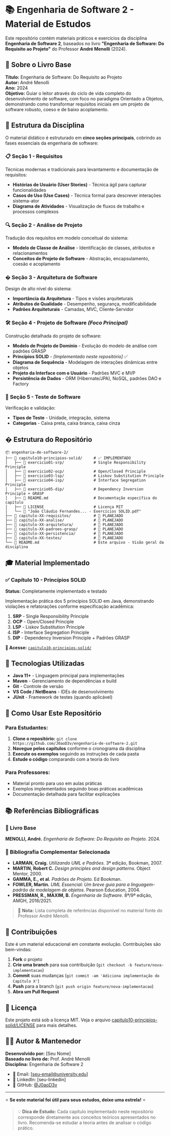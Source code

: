 # 📚 Engenharia de Software 2 - Material de Estudos

Este repositório contém materiais práticos e exercícios da disciplina **Engenharia de Software 2**, baseados no livro **"Engenharia de Software: Do Requisito ao Projeto"** do Professor **André Menolli** (2024).

## 📖 Sobre o Livro Base

**Título:** Engenharia de Software: Do Requisito ao Projeto  
**Autor:** André Menolli  
**Ano:** 2024  
**Objetivo:** Guiar o leitor através do ciclo de vida completo do desenvolvimento de software, com foco no paradigma Orientado a Objetos, demonstrando como transformar requisitos iniciais em um projeto de software robusto, coeso e de baixo acoplamento.

## 🎯 Estrutura da Disciplina

O material didático é estruturado em **cinco seções principais**, cobrindo as fases essenciais da engenharia de software:

### 📋 **Seção 1 - Requisitos**
Técnicas modernas e tradicionais para levantamento e documentação de requisitos:
- **Histórias de Usuário (User Stories)** - Técnica ágil para capturar funcionalidades
- **Casos de Uso (Use Cases)** - Técnica formal para descrever interações sistema-ator
- **Diagrama de Atividades** - Visualização de fluxos de trabalho e processos complexos

### 🔍 **Seção 2 - Análise de Projeto**
Tradução dos requisitos em modelo conceitual do sistema:
- **Modelo de Classe de Análise** - Identificação de classes, atributos e relacionamentos
- **Conceitos de Projeto de Software** - Abstração, encapsulamento, coesão e acoplamento

### �️ **Seção 3 - Arquitetura de Software**
Design de alto nível do sistema:
- **Importância da Arquitetura** - Tipos e visões arquiteturais
- **Atributos de Qualidade** - Desempenho, segurança, modificabilidade
- **Padrões Arquiteturais** - Camadas, MVC, Cliente-Servidor

### 🛠️ **Seção 4 - Projeto de Software** *(Foco Principal)*
Construção detalhada do projeto de software:
- **Modelo de Projeto de Domínio** - Evolução do modelo de análise com padrões GRASP
- **Princípios SOLID** - *[Implementado neste repositório]* ✅
- **Diagrama de Sequência** - Modelagem de interações dinâmicas entre objetos
- **Projeto da Interface com o Usuário** - Padrões MVC e MVP
- **Persistência de Dados** - ORM (Hibernate/JPA), NoSQL, padrões DAO e Factory

### 🧪 **Seção 5 - Teste de Software**
Verificação e validação:
- **Tipos de Teste** - Unidade, integração, sistema
- **Categorias** - Caixa preta, caixa branca, caixa cinza

## � Estrutura do Repositório

```
📦 engenharia-de-software-2/
├── 📁 capitulo10-principios-solid/     # ✅ IMPLEMENTADO
│   ├── 📁 exercicio01-srp/             # Single Responsibility Principle
│   ├── 📁 exercicio02-ocp/             # Open/Closed Principle  
│   ├── 📁 exercicio03-lsp/             # Liskov Substitution Principle
│   ├── 📁 exercicio04-isp/             # Interface Segregation Principle
│   ├── 📁 exercicio05-dip/             # Dependency Inversion Principle + GRASP
│   ├── 📄 README.md                    # Documentação específica do capítulo
│   ├── 📄 LICENSE                      # Licença MIT
│   └── 📄 "João Cláudio Fernandes... - Exercícios SOLID.pdf"
├── 📁 capitulo-XX-requisitos/          # 🚧 PLANEJADO
├── 📁 capitulo-XX-analise/             # 🚧 PLANEJADO  
├── 📁 capitulo-XX-arquitetura/         # 🚧 PLANEJADO
├── 📁 capitulo-XX-padroes-grasp/       # 🚧 PLANEJADO
├── 📁 capitulo-XX-persistencia/        # 🚧 PLANEJADO
├── 📁 capitulo-XX-testes/              # 🚧 PLANEJADO
└── 📄 README.md                        # Este arquivo - Visão geral da disciplina
```

## 🎓 Material Implementado

### ✅ **Capítulo 10 - Princípios SOLID**
**Status:** Completamente implementado e testado

Implementação prática dos 5 princípios SOLID em Java, demonstrando violações e refatorações conforme especificação acadêmica:

1. **SRP** - Single Responsibility Principle
2. **OCP** - Open/Closed Principle  
3. **LSP** - Liskov Substitution Principle
4. **ISP** - Interface Segregation Principle
5. **DIP** - Dependency Inversion Principle + Padrões GRASP

**🔗 Acesse:** [`capitulo10-principios-solid/`](./capitulo10-principios-solid/)

## 🔧 Tecnologias Utilizadas

- **Java 11+** - Linguagem principal para implementações
- **Maven** - Gerenciamento de dependências e build
- **Git** - Controle de versão
- **VS Code / NetBeans** - IDEs de desenvolvimento
- **JUnit** - Framework de testes (quando aplicável)

## 🚀 Como Usar Este Repositório

### Para Estudantes:
1. **Clone o repositório:** `git clone https://github.com/J0aoD3v/engenharia-de-software-2.git`
2. **Navegue pelos capítulos** conforme o cronograma da disciplina
3. **Execute os exemplos** seguindo as instruções de cada pasta
4. **Estude o código** comparando com a teoria do livro

### Para Professores:
- Material pronto para uso em aulas práticas
- Exemplos implementados seguindo boas práticas acadêmicas
- Documentação detalhada para facilitar explicações

## 📚 Referências Bibliográficas

### 📘 Livro Base
**MENOLLI, André.** *Engenharia de Software: Do Requisito ao Projeto.* 2024.

### 📖 Bibliografia Complementar Selecionada
- **LARMAN, Craig.** *Utilizando UML e Padrões.* 3ª edição, Bookman, 2007.
- **MARTIN, Robert C.** *Design principles and design patterns.* Object Mentor, 2000.
- **GAMMA, E., et al.** *Padrões de Projeto.* Ed Bookman.
- **FOWLER, Martin.** *UML Essencial: Um breve guia para a linguagem-padrão de modelagem de objetos.* Pearson Education, 2004.
- **PRESSMAN, R., MAXIM, B.** *Engenharia de Software.* 8ª/9ª edição, AMGH, 2016/2021.

> 📝 **Nota:** Lista completa de referências disponível no material fonte do Professor André Menolli.

## 🤝 Contribuições

Este é um material educacional em constante evolução. Contribuições são bem-vindas:

1. **Fork** o projeto
2. **Crie uma branch** para sua contribuição (`git checkout -b feature/nova-implementacao`)
3. **Commit** suas mudanças (`git commit -am 'Adiciona implementação do Capítulo X'`)
4. **Push** para a branch (`git push origin feature/nova-implementacao`)
5. **Abra um Pull Request**

## 📝 Licença

Este projeto está sob a licença MIT. Veja o arquivo [capitulo10-principios-solid/LICENSE](capitulo10-principios-solid/LICENSE) para mais detalhes.

## 👨‍💻 Autor & Mantenedor

**Desenvolvido por:** [Seu Nome]  
**Baseado no livro de:** Prof. André Menolli  
**Disciplina:** Engenharia de Software 2  

- 📧 Email: [seu-email@university.edu]
- 💼 LinkedIn: [seu-linkedin]
- 🐙 GitHub: [@J0aoD3v](https://github.com/J0aoD3v)

---

⭐ **Se este material foi útil para seus estudos, deixe uma estrela!** ⭐

> 💡 **Dica de Estudo:** Cada capítulo implementado neste repositório corresponde diretamente aos conceitos teóricos apresentados no livro. Recomenda-se estudar a teoria antes de analisar o código prático.
